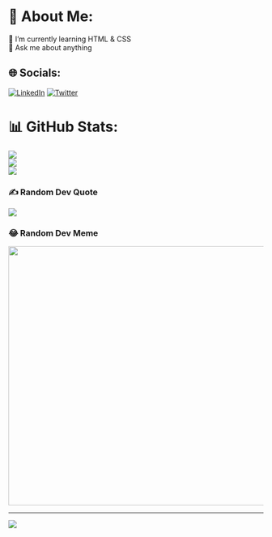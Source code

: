 # 💫 About Me:
🌱 I’m currently learning HTML & CSS<br>💬 Ask me about anything


## 🌐 Socials:
[![LinkedIn](https://img.shields.io/badge/LinkedIn-%230077B5.svg?logo=linkedin&logoColor=white)](https://linkedin.com/in/tautzuk) [![Twitter](https://img.shields.io/badge/Twitter-%231DA1F2.svg?logo=Twitter&logoColor=white)](https://twitter.com/tautzuk) 

# 📊 GitHub Stats:
![](https://github-readme-stats.vercel.app/api?username=Zukauskas&theme=merko&hide_border=false&include_all_commits=false&count_private=false)<br/>
![](https://github-readme-streak-stats.herokuapp.com/?user=Zukauskas&theme=merko&hide_border=false)<br/>
![](https://github-readme-stats.vercel.app/api/top-langs/?username=Zukauskas&theme=merko&hide_border=false&include_all_commits=false&count_private=false&layout=compact)

### ✍️ Random Dev Quote
![](https://quotes-github-readme.vercel.app/api?type=horizontal&theme=radical)

### 😂 Random Dev Meme
<img src="https://random-memer.herokuapp.com/" width="512px"/>

---
[![](https://visitcount.itsvg.in/api?id=Zukauskas&icon=2&color=8)](https://visitcount.itsvg.in)

<!-- Proudly created with GPRM ( https://gprm.itsvg.in ) -->

<!---
Zukauskas/Zukauskas is a ✨ special ✨ repository because its `README.md` (this file) appears on your GitHub profile.
You can click the Preview link to take a look at your changes.
--->
